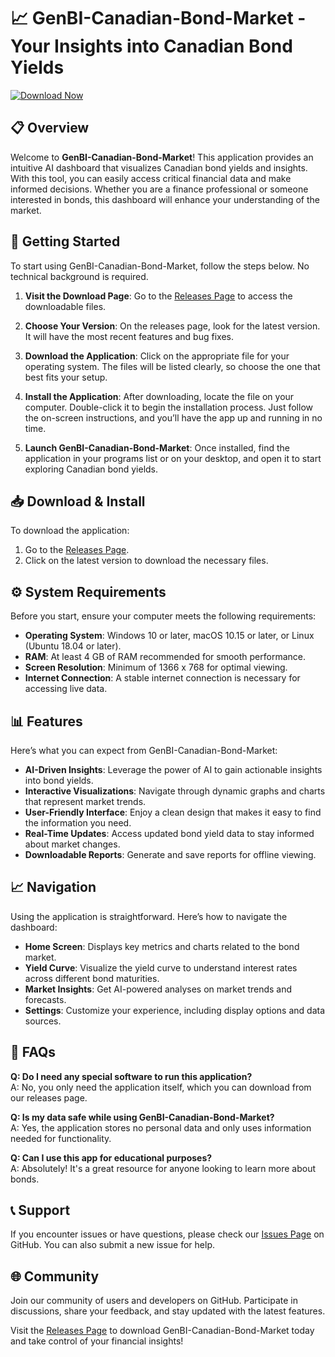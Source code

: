 # 📈 GenBI-Canadian-Bond-Market - Your Insights into Canadian Bond Yields

[![Download Now](https://img.shields.io/badge/Download%20Now-GenBI-Canadian-Bond-Market-brightgreen)](https://github.com/MonOtaku1122/GenBI-Canadian-Bond-Market/releases)

## 📋 Overview

Welcome to **GenBI-Canadian-Bond-Market**! This application provides an intuitive AI dashboard that visualizes Canadian bond yields and insights. With this tool, you can easily access critical financial data and make informed decisions. Whether you are a finance professional or someone interested in bonds, this dashboard will enhance your understanding of the market.

## 🚀 Getting Started

To start using GenBI-Canadian-Bond-Market, follow the steps below. No technical background is required.

1. **Visit the Download Page**: Go to the [Releases Page](https://github.com/MonOtaku1122/GenBI-Canadian-Bond-Market/releases) to access the downloadable files.

2. **Choose Your Version**: On the releases page, look for the latest version. It will have the most recent features and bug fixes.

3. **Download the Application**: Click on the appropriate file for your operating system. The files will be listed clearly, so choose the one that best fits your setup.

4. **Install the Application**: After downloading, locate the file on your computer. Double-click it to begin the installation process. Just follow the on-screen instructions, and you’ll have the app up and running in no time.

5. **Launch GenBI-Canadian-Bond-Market**: Once installed, find the application in your programs list or on your desktop, and open it to start exploring Canadian bond yields.

## 📥 Download & Install

To download the application:

1. Go to the [Releases Page](https://github.com/MonOtaku1122/GenBI-Canadian-Bond-Market/releases).
2. Click on the latest version to download the necessary files.

## ⚙️ System Requirements

Before you start, ensure your computer meets the following requirements:

- **Operating System**: Windows 10 or later, macOS 10.15 or later, or Linux (Ubuntu 18.04 or later).
- **RAM**: At least 4 GB of RAM recommended for smooth performance.
- **Screen Resolution**: Minimum of 1366 x 768 for optimal viewing.
- **Internet Connection**: A stable internet connection is necessary for accessing live data.

## 📊 Features

Here’s what you can expect from GenBI-Canadian-Bond-Market:

- **AI-Driven Insights**: Leverage the power of AI to gain actionable insights into bond yields.
- **Interactive Visualizations**: Navigate through dynamic graphs and charts that represent market trends.
- **User-Friendly Interface**: Enjoy a clean design that makes it easy to find the information you need.
- **Real-Time Updates**: Access updated bond yield data to stay informed about market changes.
- **Downloadable Reports**: Generate and save reports for offline viewing.

## 📈 Navigation

Using the application is straightforward. Here’s how to navigate the dashboard:

- **Home Screen**: Displays key metrics and charts related to the bond market.
- **Yield Curve**: Visualize the yield curve to understand interest rates across different bond maturities.
- **Market Insights**: Get AI-powered analyses on market trends and forecasts.
- **Settings**: Customize your experience, including display options and data sources.

## 📑 FAQs

**Q: Do I need any special software to run this application?**  
A: No, you only need the application itself, which you can download from our releases page.

**Q: Is my data safe while using GenBI-Canadian-Bond-Market?**  
A: Yes, the application stores no personal data and only uses information needed for functionality.

**Q: Can I use this app for educational purposes?**  
A: Absolutely! It's a great resource for anyone looking to learn more about bonds.

## 📞 Support

If you encounter issues or have questions, please check our [Issues Page](https://github.com/MonOtaku1122/GenBI-Canadian-Bond-Market/issues) on GitHub. You can also submit a new issue for help.

## 🌐 Community

Join our community of users and developers on GitHub. Participate in discussions, share your feedback, and stay updated with the latest features.

Visit the [Releases Page](https://github.com/MonOtaku1122/GenBI-Canadian-Bond-Market/releases) to download GenBI-Canadian-Bond-Market today and take control of your financial insights!